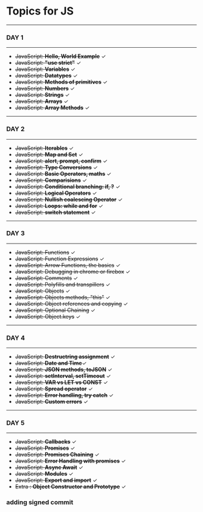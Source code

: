 # Topics for JS

---

### DAY 1

---

- ~~JavaScript: **Hello, World Example**~~ &check;
- ~~JavaScript: **"use strict"**~~ &check;
- ~~JavaScript: **Variables**~~ &check;
- ~~JavaScript: **Datatypes**~~ &check;
- ~~JavaScript: **Methods of primitives**~~ &check;
- ~~JavaScript: **Numbers**~~ &check;
- ~~JavaScript: **Strings**~~ &check;
- ~~JavaScript: **Arrays**~~ &check;
- ~~JavaScript: **Array Methods**~~ &check;

---

### DAY 2

---

- ~~JavaScript: **Iterables**~~ &check;
- ~~JavaScript: **Map and Set**~~ &check;
- ~~JavaScript: **alert, prompt, confirm**~~ &check;
- ~~JavaScript: **Type Conversions**~~ &check;
- ~~JavaScript: **Basic Operators, maths**~~ &check;
- ~~JavaScript: **Comparisions**~~ &check;
- ~~JavaScript: **Conditional branching: if, ?**~~ &check;
- ~~JavaScript: **Logical Operators**~~ &check;
- ~~JavaScript: **Nullish coalescing Operator**~~ &check;
- ~~JavaScript: **Loops: while and for**~~ &check;
- ~~JavaScript: **switch statement**~~ &check;

---

### DAY 3

---

- ~~JavaScript: Functions~~ &check;
- ~~JavaScript: Function Expressions~~ &check;
- ~~JavaScript: Arrow Functions, the basics~~ &check;
- ~~JavaScript: Debugging in chrome or firebox~~ &check;
- ~~JavaScript: Comments~~ &check;
- ~~JavaScript: Polyfills and transpillers~~ &check;
- ~~JavaScript: Objects~~ &check;
- ~~JavaScript: Objects methods, "this"~~ &check;
- ~~JavaScript: Object references and copying~~ &check;
- ~~JavaScript: Optional Chaining~~ &check;
- ~~JavaScript: Object.keys~~ &check;

---

### DAY 4

---

- ~~JavaScript: **Destructring assignment**~~ &check;
- ~~JavaScript: **Date and Time**~~&check;
- ~~JavaScript: **JSON methods, toJSON**~~ &check;
- ~~JavaScript: **setInterval, setTimeout**~~ &check;
- ~~JavaScript: **VAR vs LET vs CONST**~~ &check;
- ~~JavaScript: **Spread operator**~~ &check;
- ~~JavaScript: **Error handling, try catch**~~ &check;
- ~~JavaScript: **Custom errors**~~ &check;

---

### DAY 5

---

- ~~JavaScript: **Callbacks**~~ &check;
- ~~JavaScript: **Promises**~~ &check;
- ~~JavaScript: **Promises Chaining**~~ &check;
- ~~JavaScript: **Error Handling with promises**~~ &check;
- ~~JavaScript: **Async Await**~~ &check;
- ~~JavaScript: **Modules**~~ &check;
- ~~JavaScript: **Export and import**~~ &check;
- ~~Extra : **Object Constructor and Prototype**~~ &check;

### adding signed commit
